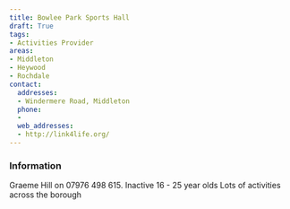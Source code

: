 ```yaml
---
title: Bowlee Park Sports Hall
draft: True
tags:
- Activities Provider
areas:
- Middleton
- Heywood
- Rochdale
contact:
  addresses:
  - Windermere Road, Middleton
  phone:
  - 
  web_addresses:
  - http://link4life.org/
---
```


### Information
Graeme Hill on 07976 498 615.  Inactive 16 - 25 year olds
Lots of activities across the borough


